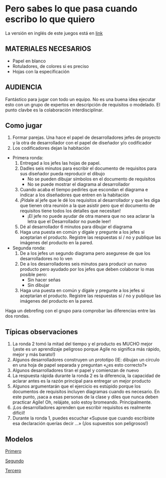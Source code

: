 <link rel="stylesheet" type="text/css" href= "../estilo.css" media="screen" />

# Pero sabes lo que pasa cuando escribo lo que quiero

La versión en inglés de este juegos está en [link](https://www.tastycupcakes.org/2014/11/user-stories-vs-requirements/)

## MATERIALES NECESARIOS

- Papel en blanco
- Rotuladores, de colores si es preciso
- Hojas con la especificación

## AUDIENCIA

Fantástico para jugar con todo un equipo. No es una buena idea ejecutar esto con un grupo de expertos en descripción de requisitos o modelado. El punto clavbe es la colaboración interdisciplinar.

## Como jugar

1. Formar parejas. Una hace el papel de desarrolladores jefes de proyecto y la otra de desarrollador con el papel de diseñador y/o codificador
2. Los codificadores dejan la habitación

- Primera ronda:
     1. Entregad a los jefes las hojas de papel.
     2. Dadles seis minutos para escribir el documento de requisitos para sus diseñador pueda reproducir el dibujo
        - No se pueden dibujar símbolos en el documento de requisitos
        - No se puede mostrar el diagrama al desarrollador
     3. Cuando acaba el tiempo pedirles que escondan el diagrama e indicar a los diseñadores que entren en la habitación
     4. ¡Pídale al jefe que le dé los requisitos al desarrollador y que les diga que tienen otra reunión a la que asistir pero que el documento de requisitos tiene todos los detalles que necesitan!
        - ¡El jefe no puede ayudar de otra manera que no sea aclarar la letra que el Desarrollador no puede leer!
     5. Dé al desarrollador 6 minutos para dibujar el diagrama
     6. Haga una puesta en común y dígale y pregunte a los jefes si aceptarían el producto. Registre las respuestas sí / no y publique las imágenes del producto en la pared.
- Segunda ronda:
    1. De a los jefes un segundo diagrama pero asegurese de que los desarrolladores no lo ven
    2. De a los desarrolladores seis minutos para producir un nuevo producto pero ayudado por los jefes que deben colaborar lo mas posible pero:
        - Sin hacer señas
        - Sin dibujar
    3. Haga una puesta en común y dígale y pregunte a los jefes si aceptarían el producto. Registre las respuestas sí / no y publique las imágenes del producto en la pared.

Haga un debrefing con el grupo para comprobar las diferencias entre las dos rondas.

## Típicas observaciones

1. La ronda 2 tomó la mitad del tiempo y el producto es MUCHO mejor (¡este es un aprendizaje peligroso porque Agile no significa más rápido, mejor y más barato!)
2. Algunos desarrolladores construyen un prototipo (IE: dibujan un círculo en una hoja de papel separada y preguntan «¿es esto correcto?»
3. Algunos desarrolladores tiran el papel y comienzan de nuevo
4. La respuesta rápida durante la ronda 2 es la diferencia, la capacidad de aclarar antes es la razón principal para entregar un mejor producto
5. Algunos argumentarán que el ejercicio es estúpido porque los documentos de requisitos incluyen diagramas cuando es necesario. En este punto, ¡saca a esas personas de la clase y diles que nunca deben practicar Agile! Oh, relájate, solo estoy bromeando. Principalmente.
6. ¡Los desarrolladores aprenden que escribir requisitos es realmente difícil!
7. Durante la ronda 1, puedes escuchar «Supuse que cuando escribiste esa declaración querías decir …» (¡los supuestos son peligrosos!)

## Modelos

[Primero](1.jpg)

[Segundo](2.jpg)

[Tercero](3.png)
